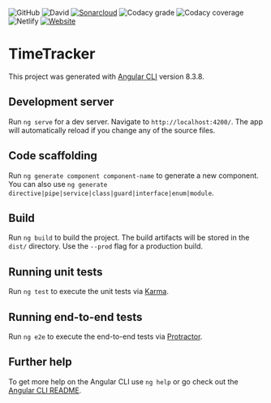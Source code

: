 ![GitHub](https://img.shields.io/github/license/silas-joekel/time-tracker?style=plastic)
![David](https://img.shields.io/david/silas-joekel/time-tracker?style=plastic)
[![Sonarcloud](https://sonarcloud.io/api/project_badges/measure?project=silas-joekel_time-tracker&metric=alert_status)](https://sonarcloud.io/dashboard?id=silas-joekel_time-tracker)
![Codacy grade](https://img.shields.io/codacy/grade/0929389240b64b5395c93659712e48cb?style=plastic)
![Codacy coverage](https://img.shields.io/codacy/coverage/0929389240b64b5395c93659712e48cb?style=plastic)
![Netlify](https://img.shields.io/netlify/c3666ae1-35d2-49f6-babf-59b90f2f379e?style=plastic)
[![Website](https://img.shields.io/website?style=plastic&url=https%3A%2F%2Flazytimetracker.netlify.com)](https://lazytimetracker.netlify.com)

# TimeTracker

This project was generated with [Angular CLI](https://github.com/angular/angular-cli) version 8.3.8.

## Development server

Run `ng serve` for a dev server. Navigate to `http://localhost:4200/`. The app will automatically reload if you change any of the source files.

## Code scaffolding

Run `ng generate component component-name` to generate a new component. You can also use `ng generate directive|pipe|service|class|guard|interface|enum|module`.

## Build

Run `ng build` to build the project. The build artifacts will be stored in the `dist/` directory. Use the `--prod` flag for a production build.

## Running unit tests

Run `ng test` to execute the unit tests via [Karma](https://karma-runner.github.io).

## Running end-to-end tests

Run `ng e2e` to execute the end-to-end tests via [Protractor](http://www.protractortest.org/).

## Further help

To get more help on the Angular CLI use `ng help` or go check out the [Angular CLI README](https://github.com/angular/angular-cli/blob/master/README.md).
